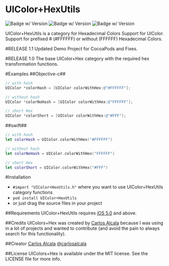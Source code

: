 UIColor+HexUtils
=========================
![Badge w/ Version](https://cocoapod-badges.herokuapp.com/v/UIColor-HexUtils/badge.png)
![Badge w/ Version](https://travis-ci.org/devcarlos/UIColor-HexUtils.svg)
![Badge w/ Version](https://cocoapod-badges.herokuapp.com/p/UIColor-HexUtils/badge.png)

UIColor+HexUtils is a category for Hexadecimal Colors Support for UIColor. Support for prefixed # (#FFFFFF) or without (FFFFFF) Hexadecimal Colors.

#RELEASE 1.1
Updated Demo Project for CocoaPods and Fixes.

#RELEASE 1.0
The base UIColor+Hex category with the required hex transformation functions.


#Examples
##Objective-c##
``` objective-c
// with hash
UIColor *colorHash = [UIColor colorWithHex:@"#FFFFFF"];

// without hash
UIColor *colorNoHash = [UIColor colorWithHex:@"FFFFFF"];

// short Hex
UIColor *colorShort = [UIColor colorWithHex:@"#FFF"];
```
##swift##
``` swift
// with hash
let colorHash = UIColor.colorWithHex("#FFFFFF")

// without hash
let colorNoHash = UIColor.colorWithHex("FFFFFF")

// short Hex
let colorShort = UIColor.colorWithHex("#FFF")
```

#Installation
* `#import "UIColor+HexUtils.h"` where you want to use UIColor+HexUtils category functions
* `pod install UIColor+HexUtils`
* or just drag the source files in your project

##Requirements
UIColor+HexUtils requires [iOS 5.0](http://developer.apple.com/library/ios/#releasenotes/General/WhatsNewIniPhoneOS/Articles/iPhoneOS4.html) and above.

##Credits
UIColors+Hex was created by [Carlos Alcala](https://github.com/devcarlos) because I was using in a lot of projects and wanted to contribute (and avoid the pain to always search for this functionality).


##Creator
[Carlos Alcala](https://github.com/devcarlos) [@carlosalcala](https://twitter.com/carlosalcala)

##License
UIColors+Hex is available under the MIT license. See the LICENSE file for more info.

